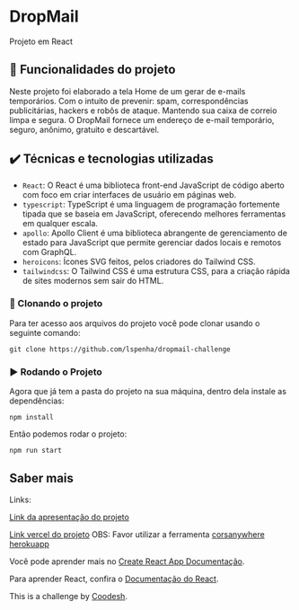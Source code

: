 # DropMail

Projeto em React

## 🔨 Funcionalidades do projeto

Neste projeto foi elaborado a tela Home de um gerar de e-mails temporários. Com o intuito de prevenir: spam, correspondências publicitárias, hackers e robôs de ataque. Mantendo sua caixa de correio limpa e segura. O DropMail fornece um endereço de e-mail temporário, seguro, anônimo, gratuito e descartável.

## ✔️ Técnicas e tecnologias utilizadas

- `React`: O React é uma biblioteca front-end JavaScript de código aberto com foco em criar interfaces de usuário em páginas web.
- `typescript`: TypeScript é uma linguagem de programação fortemente tipada que se baseia em JavaScript, oferecendo melhores ferramentas em qualquer escala.
- `apollo`: Apollo Client é uma biblioteca abrangente de gerenciamento de estado para JavaScript que permite gerenciar dados locais e remotos com GraphQL.
- `heroicons`: Ícones SVG feitos, pelos criadores do Tailwind CSS.
- `tailwindcss`: O Tailwind CSS é uma estrutura CSS, para a criação rápida de sites modernos sem sair do HTML.


### 🐙 Clonando o projeto

Para ter acesso aos arquivos do projeto você pode clonar usando o seguinte comando:

```
git clone https://github.com/lspenha/dropmail-challenge
```

### ▶️ Rodando o Projeto

Agora que já tem a pasta do projeto na sua máquina, dentro dela instale as dependências:
```
npm install
```

Então podemos rodar o projeto:
```
npm run start
```

## Saber mais

Links:

[Link da apresentação do projeto](https://www.loom.com/embed/652909a1b3c741b088d93b3743b1a91a)

[Link vercel do projeto](https://dropmail-five.vercel.app/) OBS: Favor utilizar a ferramenta [corsanywhere herokuapp](https://cors-anywhere.herokuapp.com) 

Você pode aprender mais no [Create React App Documentação](https://facebook.github.io/create-react-app/docs/getting-started).

Para aprender React, confira o [Documentação do React](https://reactjs.org/).

This is a challenge by [Coodesh](https://coodesh.com/).
